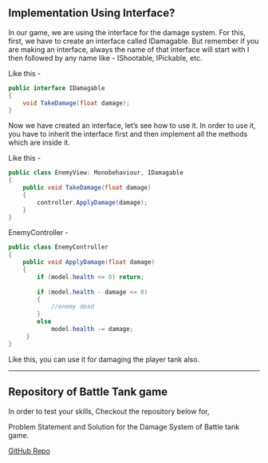 ## Implementation Using Interface?

In our game, we are using the interface for the damage system. For this, first, we have to create an interface called IDamagable. But remember if you are making an interface, always the name of that interface will start with I then followed by any name like - IShootable, IPickable, etc.

Like this -
```C#
public interface IDamagable
{
    void TakeDamage(float damage);
}
```
Now we have created an interface, let’s see how to use it. In order to use it, you have to inherit the interface first and then implement all the methods which are inside it. 

Like this -
```C#
public class EnemyView: Monobehaviour, IDamagable
{
    public void TakeDamage(float damage)
    {
        controller.ApplyDamage(damage);
    }
}
```
EnemyController -
```C#
public class EnemyController
{
    public void ApplyDamage(float damage)
    {
        if (model.health <= 0) return;
	
        if (model.health - damage <= 0)
        {
            //enemy dead
        }
        else
            model.health -= damage;
     }
}
```
Like this, you can use it for damaging the player tank also.

---
## Repository of Battle Tank game
In order to test your skills, Checkout the repository below for,

Problem Statement and Solution for the Damage System of Battle tank game.

[GitHub Repo](https://github.com/outscal/Battle-Tank-Damage-System-Project)
